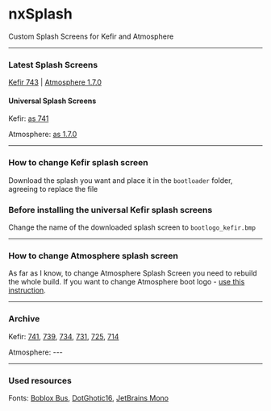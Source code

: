 # nxSplash
Custom Splash Screens for Kefir and Atmosphere

---
### Latest Splash Screens
[Kefir 743](https://raw.githubusercontent.com/qnezor/nxSplash/main/kefir/743/bootlogo_kefir.bmp) | [Atmosphere 1.7.0](https://raw.githubusercontent.com/qnezor/nxSplash/main/atmosphere/1.7.0/splash.png)

#### Universal Splash Screens
Kefir: [as 741](https://raw.githubusercontent.com/qnezor/nxSplash/main/kefir/universal/741.bmp)

Atmosphere: [as 1.7.0](https://raw.githubusercontent.com/qnezor/nxSplash/main/atmosphere/universal/170.png)

---
### How to change Kefir splash screen
Download the splash you want and place it in the `bootloader` folder, agreeing to replace the file

### Before installing the universal Kefir splash screens
Change the name of the downloaded splash screen to `bootlogo_kefir.bmp`

---
### How to change Atmosphere splash screen
As far as I know, to change Atmosphere Splash Screen you need to rebuild the whole build.
If you want to change Atmosphere boot logo - [use this instruction](https://4pda.to/forum/index.php?showtopic=900987&st=59720#entry129928444).

---
### Archive
Kefir: [741](https://raw.githubusercontent.com/qnezor/nxSplash/main/kefir/741/bootlogo_kefir.bmp), [739](https://raw.githubusercontent.com/qnezor/nxSplash/main/kefir/739/bootlogo_kefir.bmp), [734](https://raw.githubusercontent.com/qnezor/nxSplash/main/kefir/734/bootlogo_kefir.bmp), [731](https://raw.githubusercontent.com/qnezor/nxSplash/main/kefir/731/bootlogo_kefir.bmp), [725](https://raw.githubusercontent.com/qnezor/nxSplash/main/kefir/725/bootlogo_kefir.bmp), [714](https://raw.githubusercontent.com/qnezor/nxSplash/main/kefir/714/bootlogo_kefir.bmp)

Atmosphere: ---

---
### Used resources
Fonts: [Boblox Bus](https://fontstruct.com/fontstructions/show/2319488/boblox-bus-typeface), [DotGhotic16](https://fonts.google.com/specimen/DotGothic16), [JetBrains Mono](https://fonts.google.com/specimen/JetBrains+Mono)

